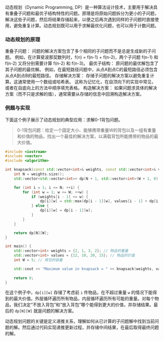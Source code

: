 动态规划（Dynamic Programming, DP）是一种算法设计技术，主要用于解决具有重叠子问题和最优子结构特性的问题。原理是将原始问题拆分为更小的子问题，解决这些子问题，然后将结果存储起来，以便之后再次遇到同样的子问题时直接使用，避免重复计算。动态规划既可以用于求解最优化问题，也可以用于计数问题。

### 动态规划的原理
重叠子问题：
问题的解决方案包含了多个相同的子问题而不是总是生成新的子问题。
例如，在计算斐波那契数列时，f(n) = f(n-1) + f(n-2)，两个子问题 f(n-1) 和 f(n-2) 又将分别需要计算 f(n-2) 和 f(n-3)。
最优子结构：
原问题的最优解包含了其子问题的最优解。
例如，在最短路径问题中，从点A到点C的最短路径必须包含从点A到点B的最短路径。
存储解决方案：
存储子问题的解决方案以避免重复计算。这通常使用一个数组或哈希表。
这称为记忆化，在自顶向下的实现中常见，或者在自底向上的方法中顺序填充表格。
构造解决方案：
如果问题求具体的解决方案（而不只是求解的值），通常需要从存储的信息中回溯构造解决方案。
### 例题与实现

下面这个例子展示了动态规划的典型应用：求解0-1背包问题。

> 0-1背包问题：给定一个固定大小、能够携带重量W的背包以及一组有重量和价值的物品，找出一个最佳的解决方案，以满载背包所能携带的物品的最大价值。
```cpp
#include <iostream>
#include <vector>
#include <algorithm>

int knapsack(const std::vector<int>& weights, const std::vector<int>& values, int W) {
    int N = weights.size();
    std::vector<std::vector<int>> dp(N + 1, std::vector<int>(W + 1, 0));

    for (int i = 1; i <= N; ++i) {
        for (int w = 1; w <= W; ++w) {
            if (weights[i - 1] <= w) {
                dp[i][w] = std::max(dp[i - 1][w], values[i - 1] + dp[i - 1][w - weights[i - 1]]);
            } else {
                dp[i][w] = dp[i - 1][w];
            }
        }
    }

    return dp[N][W];
}

int main() {
    std::vector<int> weights = {2, 1, 3, 2}; // 物品的重量
    std::vector<int> values = {12, 10, 20, 15}; // 物品的价值
    int W = 5; // 背包的容量

    std::cout << "Maximum value in knapsack = " << knapsack(weights, values, W) << std::endl;
    
    return 0;
}
```
在这个例子中，`dp[i][w]` 存储了考虑前 `i` 件物品，在不超过重量 `w` 的情况下能得到的最大价值。外层循环遍历所有物品，内层循环遍历所有可能的重量。对每个物品，我们决定“不放入背包”和“放入背包”哪个能得到更大的价值，并存储结果。最后的 `dp[N][W]` 就是问题的解决方案。

动态规划问题的关键是定义递推关系，理解如何从已计算的子问题解中找到当前问题的解。然后通过代码实现递推更新过程，并存储中间结果，在最后取得最终问题的解。
